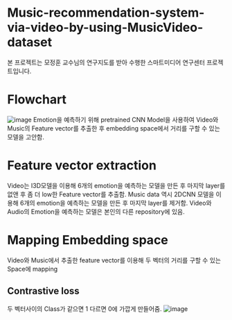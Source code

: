 # Music-recommendation-system-via-video-by-using-MusicVideo-dataset
본 프로젝트는 모정훈 교수님의 연구지도를 받아 수행한 스마트미디어 연구센터 프로젝트입니다.
# Flowchart
![image](https://user-images.githubusercontent.com/67357059/128814701-93b15448-5c91-4abd-909c-918e4297d2b6.png)
Emotion을 예측하기 위해 pretrained CNN Model을 사용하여 Video와 Music의 Feature vector를 추출한 후 embedding space에서 거리를 구할 수 있는 모델을 고안함.
# Feature vector extraction
Video는 I3D모델을 이용해 6개의 emotion을 예측하는 모델을 만든 후 마지막 layer를 없앤 후 좀 더 low한 Feature vector를 추출함. Music data 역시 2DCNN 모델을 이용해 6개의 emotion을 예측하는 모델을 만든 후 마지막 layer를 제거함. Video와 Audio의 Emotion을 예측하는 모델은 본인의 다른 repository에 있음.
# Mapping Embedding space
Video와 Music에서 추출한 feature vector를 이용해 두 벡터의 거리를 구할 수 있는 Space에 mapping
## Contrastive loss
두 벡터사이의 Class가 같으면 1 다르면 0에 가깝게 만들어줌.
![image](https://user-images.githubusercontent.com/67357059/128815829-da620b04-77de-4452-a8a0-aeacfc616bdc.png)

